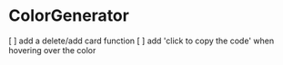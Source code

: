 # ColorGenerator

[ ] add a delete/add card function
[ ] add 'click to copy the code' when hovering over the color
